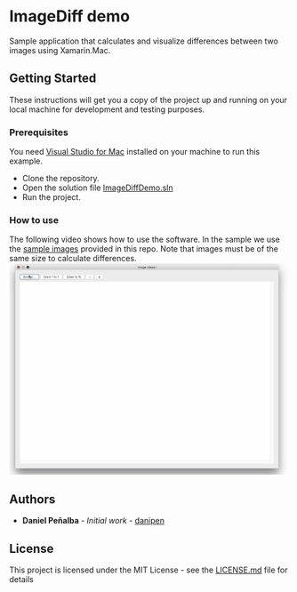 # ImageDiff demo
Sample application that calculates and visualize differences between two images using Xamarin.Mac.

## Getting Started
These instructions will get you a copy of the project up and running on your local machine for development and testing purposes.

### Prerequisites
You need [Visual Studio for Mac](https://www.visualstudio.com/vs/mac/) installed on your machine to run this example.
* Clone the repository.
* Open the solution file [ImageDiffDemo.sln](https://github.com/danipen/ImageDiffDemo/blob/master/ImageDiffDemo.sln)
* Run the project.

### How to use
The following video shows how to use the software. In the sample we use the [sample images](https://github.com/danipen/ImageDiffDemo/tree/master/Images) provided in this repo. Note that images must be of the same size to calculate differences.
![ImageDiffDemo](https://github.com/danipen/ImageDiffDemo/blob/master/Demo/export.gif)

## Authors
* **Daniel Peñalba** - *Initial work* - [danipen](https://github.com/danipen)

## License
This project is licensed under the MIT License - see the [LICENSE.md](LICENSE.md) file for details

